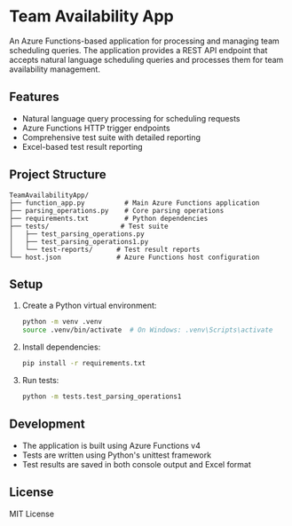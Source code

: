 # Team Availability App

An Azure Functions-based application for processing and managing team scheduling queries. The application provides a REST API endpoint that accepts natural language scheduling queries and processes them for team availability management.

## Features

- Natural language query processing for scheduling requests
- Azure Functions HTTP trigger endpoints
- Comprehensive test suite with detailed reporting
- Excel-based test result reporting

## Project Structure

```
TeamAvailabilityApp/
├── function_app.py          # Main Azure Functions application
├── parsing_operations.py    # Core parsing operations
├── requirements.txt         # Python dependencies
├── tests/                  # Test suite
│   ├── test_parsing_operations.py
│   ├── test_parsing_operations1.py
│   └── test-reports/      # Test result reports
└── host.json              # Azure Functions host configuration
```

## Setup

1. Create a Python virtual environment:
   ```bash
   python -m venv .venv
   source .venv/bin/activate  # On Windows: .venv\Scripts\activate
   ```

2. Install dependencies:
   ```bash
   pip install -r requirements.txt
   ```

3. Run tests:
   ```bash
   python -m tests.test_parsing_operations1
   ```

## Development

- The application is built using Azure Functions v4
- Tests are written using Python's unittest framework
- Test results are saved in both console output and Excel format

## License

MIT License 